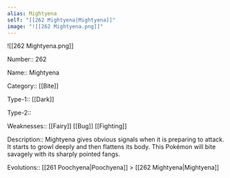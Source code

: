 ```yaml
---
alias: Mightyena
self: "[[262 Mightyena|Mightyena]]"
image: "![[262 Mightyena.png]]"
---
```


![[262 Mightyena.png]]


Number:: 262

Name:: Mightyena

Category:: [[Bite]]

Type-1:: [[Dark]]

Type-2:: 

Weaknesses:: [[Fairy]] [[Bug]] [[Fighting]]

Description:: Mightyena gives obvious signals when it is preparing to attack. It starts to growl deeply and then flattens its body. This Pokémon will bite savagely with its sharply pointed fangs.

Evolutions:: [[261 Poochyena|Poochyena]] > [[262 Mightyena|Mightyena]]
